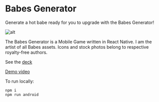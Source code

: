 # Babes Generator

Generate a hot babe ready for you to upgrade with the Babes Generator!

![alt](https://github.com/solanagirl/babes-generator/blob/main/img/banner.png)

The Babes Generator is a Mobile Game written in React Native. I am the artist of all Babes assets. Icons and stock photos belong to respective royalty-free authors.

See the [deck](https://www.canva.com/design/DAFqGZiTI-c/r4qe6BBme1G-hlpbC1gSrw/view?utm_content=DAFqGZiTI-c&utm_campaign=designshare&utm_medium=link&utm_source=publishsharelink)

[Demo video](https://youtu.be/NXc7Kl0Ddlk)

To run locally:

```
npm i
npm run android
```
